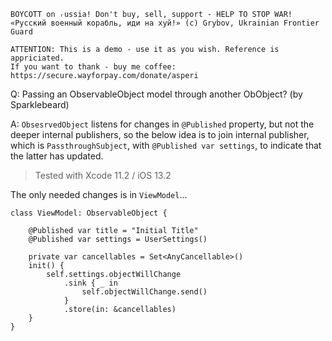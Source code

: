 ```
BOYCOTT on ᵣussia! Don't buy, sell, support - HELP TO STOP WAR!
«Русский военный корабль, иди на хуй!» (c) Grybov, Ukrainian Frontier Guard

ATTENTION: This is a demo - use it as you wish. Reference is appriciated.
If you want to thank - buy me coffee: https://secure.wayforpay.com/donate/asperi
```

Q: Passing an ObservableObject model through another ObObject? (by Sparklebeard)

A: `ObsesrvedObject` listens for changes in `@Published` property, but not the deeper internal publishers, so the below idea is to join internal publisher, which is `PassthroughSubject`, with `@Published var settings`, to indicate that the latter has updated.

> Tested with Xcode 11.2 / iOS 13.2

The only needed changes is in `ViewModel`...

    class ViewModel: ObservableObject {
    
        @Published var title = "Initial Title"
        @Published var settings = UserSettings()
    
        private var cancellables = Set<AnyCancellable>()
        init() {
            self.settings.objectWillChange
                .sink { _ in
                    self.objectWillChange.send()
                }
                .store(in: &cancellables)
        }
    }

